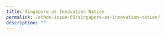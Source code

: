 ```yaml
---
title: Singapore as Innovation Nation
permalink: /ethos-issue-05/singapore-as-innovation-nation/
description: ""
---
```

